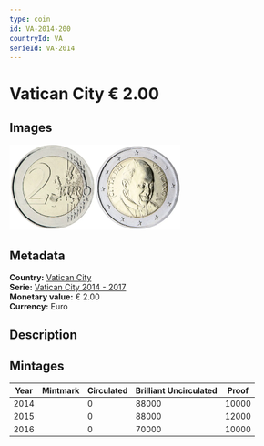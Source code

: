 ```yaml
---
type: coin
id: VA-2014-200
countryId: VA
serieId: VA-2014
---
```


# Vatican City € 2.00

## Images

<img src="../../../Images/common-2007-200.webp" height="150" alt="Front image"><img src="Images/vatican city-2014-200.webp" height="150" alt="Back image">

## Metadata

**Country:** [Vatican City](../index.md)\
**Serie:** [Vatican City 2014 - 2017](index.md)\
**Monetary value:** € 2.00\
**Currency:** Euro

## Description


## Mintages

| Year | Mintmark | Circulated | Brilliant Uncirculated | Proof |
| ---- | -------- | ---------- | ---------------------- | ----- |
| 2014 |  | 0| 88000 | 10000 |
| 2015 |  | 0| 88000 | 12000 |
| 2016 |  | 0| 70000 | 10000 |
